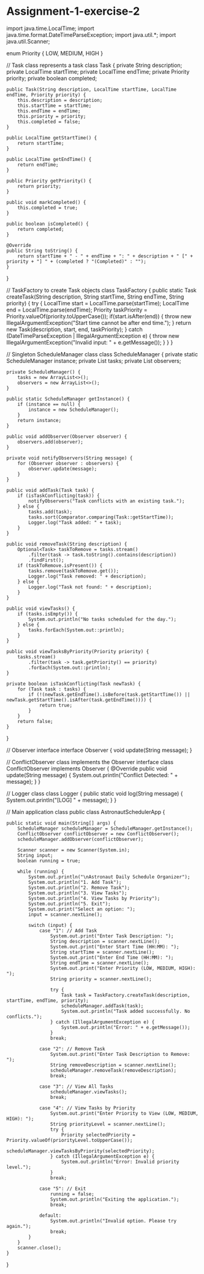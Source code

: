 # Assignment-1-exercise-2
import java.time.LocalTime;
import java.time.format.DateTimeParseException;
import java.util.*;
import java.util.Scanner;

enum Priority {
    LOW, MEDIUM, HIGH
}

// Task class represents a task
class Task {
    private String description;
    private LocalTime startTime;
    private LocalTime endTime;
    private Priority priority;
    private boolean completed;

    public Task(String description, LocalTime startTime, LocalTime endTime, Priority priority) {
        this.description = description;
        this.startTime = startTime;
        this.endTime = endTime;
        this.priority = priority;
        this.completed = false;
    }

    public LocalTime getStartTime() {
        return startTime;
    }

    public LocalTime getEndTime() {
        return endTime;
    }

    public Priority getPriority() {
        return priority;
    }

    public void markCompleted() {
        this.completed = true;
    }

    public boolean isCompleted() {
        return completed;
    }

    @Override
    public String toString() {
        return startTime + " - " + endTime + ": " + description + " [" + priority + "] " + (completed ? "(Completed)" : "");
    }
}

// TaskFactory to create Task objects
class TaskFactory {
    public static Task createTask(String description, String startTime, String endTime, String priority) {
        try {
            LocalTime start = LocalTime.parse(startTime);
            LocalTime end = LocalTime.parse(endTime);
            Priority taskPriority = Priority.valueOf(priority.toUpperCase());
            if(start.isAfter(end)) {
                throw new IllegalArgumentException("Start time cannot be after end time.");
            }
            return new Task(description, start, end, taskPriority);
        } catch (DateTimeParseException | IllegalArgumentException e) {
            throw new IllegalArgumentException("Invalid input: " + e.getMessage());
        }
    }
}

// Singleton ScheduleManager class
class ScheduleManager {
    private static ScheduleManager instance;
    private List<Task> tasks;
    private List<Observer> observers;

    private ScheduleManager() {
        tasks = new ArrayList<>();
        observers = new ArrayList<>();
    }

    public static ScheduleManager getInstance() {
        if (instance == null) {
            instance = new ScheduleManager();
        }
        return instance;
    }

    public void addObserver(Observer observer) {
        observers.add(observer);
    }

    private void notifyObservers(String message) {
        for (Observer observer : observers) {
            observer.update(message);
        }
    }

    public void addTask(Task task) {
        if (isTaskConflicting(task)) {
            notifyObservers("Task conflicts with an existing task.");
        } else {
            tasks.add(task);
            tasks.sort(Comparator.comparing(Task::getStartTime));
            Logger.log("Task added: " + task);
        }
    }

    public void removeTask(String description) {
        Optional<Task> taskToRemove = tasks.stream()
            .filter(task -> task.toString().contains(description))
            .findFirst();
        if (taskToRemove.isPresent()) {
            tasks.remove(taskToRemove.get());
            Logger.log("Task removed: " + description);
        } else {
            Logger.log("Task not found: " + description);
        }
    }

    public void viewTasks() {
        if (tasks.isEmpty()) {
            System.out.println("No tasks scheduled for the day.");
        } else {
            tasks.forEach(System.out::println);
        }
    }

    public void viewTasksByPriority(Priority priority) {
        tasks.stream()
            .filter(task -> task.getPriority() == priority)
            .forEach(System.out::println);
    }

    private boolean isTaskConflicting(Task newTask) {
        for (Task task : tasks) {
            if (!(newTask.getEndTime().isBefore(task.getStartTime()) || newTask.getStartTime().isAfter(task.getEndTime()))) {
                return true;
            }
        }
        return false;
    }
}

// Observer interface
interface Observer {
    void update(String message);
}

// ConflictObserver class implements the Observer interface
class ConflictObserver implements Observer {
    @Override
    public void update(String message) {
        System.out.println("Conflict Detected: " + message);
    }
}

// Logger class
class Logger {
    public static void log(String message) {
        System.out.println("[LOG] " + message);
    }
}

// Main application class
public class AstronautSchedulerApp {

    public static void main(String[] args) {
        ScheduleManager scheduleManager = ScheduleManager.getInstance();
        ConflictObserver conflictObserver = new ConflictObserver();
        scheduleManager.addObserver(conflictObserver);

        Scanner scanner = new Scanner(System.in);
        String input;
        boolean running = true;

        while (running) {
            System.out.println("\nAstronaut Daily Schedule Organizer");
            System.out.println("1. Add Task");
            System.out.println("2. Remove Task");
            System.out.println("3. View Tasks");
            System.out.println("4. View Tasks by Priority");
            System.out.println("5. Exit");
            System.out.print("Select an option: ");
            input = scanner.nextLine();

            switch (input) {
                case "1": // Add Task
                    System.out.print("Enter Task Description: ");
                    String description = scanner.nextLine();
                    System.out.print("Enter Start Time (HH:MM): ");
                    String startTime = scanner.nextLine();
                    System.out.print("Enter End Time (HH:MM): ");
                    String endTime = scanner.nextLine();
                    System.out.print("Enter Priority (LOW, MEDIUM, HIGH): ");
                    String priority = scanner.nextLine();

                    try {
                        Task task = TaskFactory.createTask(description, startTime, endTime, priority);
                        scheduleManager.addTask(task);
                        System.out.println("Task added successfully. No conflicts.");
                    } catch (IllegalArgumentException e) {
                        System.out.println("Error: " + e.getMessage());
                    }
                    break;

                case "2": // Remove Task
                    System.out.print("Enter Task Description to Remove: ");
                    String removeDescription = scanner.nextLine();
                    scheduleManager.removeTask(removeDescription);
                    break;

                case "3": // View All Tasks
                    scheduleManager.viewTasks();
                    break;

                case "4": // View Tasks by Priority
                    System.out.print("Enter Priority to View (LOW, MEDIUM, HIGH): ");
                    String priorityLevel = scanner.nextLine();
                    try {
                        Priority selectedPriority = Priority.valueOf(priorityLevel.toUpperCase());
                        scheduleManager.viewTasksByPriority(selectedPriority);
                    } catch (IllegalArgumentException e) {
                        System.out.println("Error: Invalid priority level.");
                    }
                    break;

                case "5": // Exit
                    running = false;
                    System.out.println("Exiting the application.");
                    break;

                default:
                    System.out.println("Invalid option. Please try again.");
                    break;
            }
        }
        scanner.close();
    }
}
